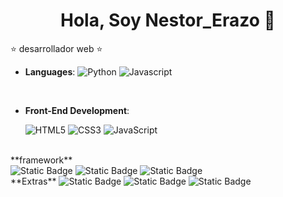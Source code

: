 <div align="center">
<h1 align="center">Hola, Soy Nestor_Erazo 👋</h1>
</div>


⭐ desarrollador web ⭐ 

<p align="center">

- **Languages**:
    ![Python](https://img.shields.io/badge/Python%20-%2314354C.svg?style=for-the-badge&logo=python&logoColor=white)
    ![Javascript](https://img.shields.io/badge/javascript-yellow?style=social&logo=javascript&logoColor=yellow)

  

<br>   
    
- **Front-End Development**:

   ![HTML5](https://img.shields.io/badge/HTML5%20-%23E34F26.svg?style=for-the-badge&logo=html5&logoColor=white)
   ![CSS3](https://img.shields.io/badge/CSS%20-%231572B6.svg?style=for-the-badge&logo=css3&logoColor=white)
   ![JavaScript](https://img.shields.io/badge/JavaScript%20-%23F7DF1E.svg?style=for-the-badge&logo=javascript&logoColor=black)

<br>
**framework**<br>
<img alt="Static Badge" src="https://img.shields.io/badge/React-%20blue%20and%20white?style=flat">
<img alt="Static Badge" src="https://img.shields.io/badge/Angular-red%20white?style=flat">
<img alt="Static Badge" src="https://img.shields.io/badge/Vite-blue?style=flat">
<br>
**Extras**
<img alt="Static Badge" src="https://img.shields.io/badge/Npm-red?style=flat"> <img alt="Static Badge" src="https://img.shields.io/badge/Npm-%20black?style=flat">
<img alt="Static Badge" src="https://img.shields.io/badge/next.js-white?style=flat">
  
</p>
